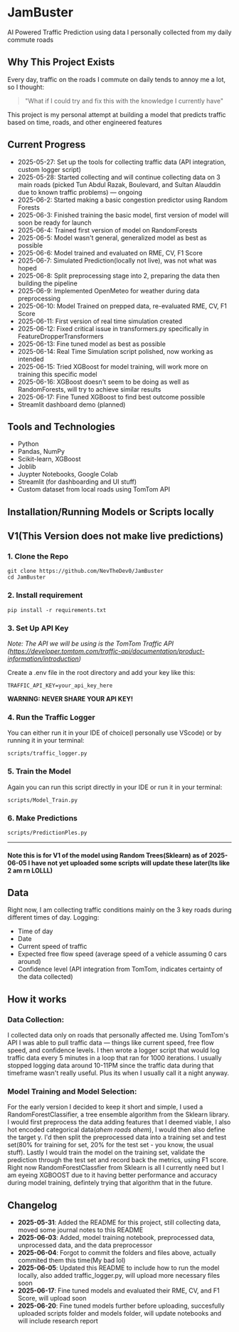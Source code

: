 # JamBuster

AI Powered Traffic Prediction using data I personally collected from my daily commute roads

## Why This Project Exists

Every day, traffic on the roads I commute on daily tends to annoy me a lot, so I thought:
> "What if I could try and fix this with the knowledge I currently have"

This project is my personal attempt at building a model that predicts traffic based on time, roads, and other engineered features

## Current Progress

- 2025-05-27: Set up the tools for collecting traffic data (API integration, custom logger script)  
- 2025-05-28: Started collecting and will continue collecting data on 3 main roads (picked Tun Abdul Razak, Boulevard, and Sultan Alauddin due to known traffic problems) — ongoing
- 2025-06-2: Started making a basic congestion predictor using Random Forests
- 2025-06-3: Finished training the basic model, first version of model will soon be ready for launch
- 2025-06-4: Trained first version of model on RandomForests
- 2025-06-5: Model wasn't general, generalized model as best as possible
- 2025-06-6: Model trained and evaluated on RME, CV, F1 Score
- 2025-06-7: Simulated Prediction(locally not live), was not what was hoped
- 2025-06-8: Split preprocessing stage into 2, preparing the data then building the pipeline
- 2025-06-9: Implemented OpenMeteo for weather during data preprocessing 
- 2025-06-10: Model Trained on prepped data, re-evaluated RME, CV, F1 Score
- 2025-06-11: First version of real time simulation created
- 2025-06-12: Fixed critical issue in transformers.py specifically in FeatureDropperTransformers
- 2025-06-13: Fine tuned model as best as possible
- 2025-06-14: Real Time Simulation script polished, now working as intended
- 2025-06-15: Tried XGBoost for model training, will work more on training this specific model
- 2025-06-16: XGBoost doesn't seem to be doing as well as RandomForests, will try to achieve similar results
- 2025-06-17: Fine Tuned XGBoost to find best outcome possible
- Streamlit dashboard demo (planned)

## Tools and Technologies

- Python
- Pandas, NumPy
- Scikit-learn, XGBoost
- Joblib
- Juypter Notebooks, Google Colab
- Streamlit (for dashboarding and UI stuff)
- Custom dataset from local roads using TomTom API

## Installation/Running Models or Scripts locally

## V1(This Version does not make live predictions)
### 1. Clone the Repo
```
git clone https://github.com/NevTheDev0/JamBuster
cd JamBuster
```
### 2. Install requirement
```
pip install -r requirements.txt
```
### 3. Set Up API Key
*Note: The API we will be using is the TomTom Traffic API (https://developer.tomtom.com/traffic-api/documentation/product-information/introduction)*

Create a .env file in the root directory and add your key like this:
```
TRAFFIC_API_KEY=your_api_key_here
```
**WARNING: NEVER SHARE YOUR API KEY!**

### 4. Run the Traffic Logger
You can either run it in your IDE of choice(I personally use VScode) or by running it in your terminal:
```
scripts/traffic_logger.py
```

### 5. Train the Model
Again you can run this script directly in your IDE or run it in your terminal:
```
scripts/Model_Train.py
```

### 6. Make Predictions
```
scripts/PredictionPles.py
```
---
#### Note this is for V1 of the model using Random Trees(Sklearn) as of 2025-06-05 I have not yet uploaded some scripts will update these later(Its like 2 am rn LOLLL)


## Data

Right now, I am collecting traffic conditions mainly on the 3 key roads during different times of day. Logging:
- Time of day
- Date
- Current speed of traffic
- Expected free flow speed (average speed of a vehicle assuming 0 cars around)
- Confidence level (API integration from TomTom, indicates certainty of the data collected)

## How it works
### Data Collection:
I collected data only on roads that personally affected me. Using TomTom's API I was able to pull traffic data — things like current speed, free flow speed, and confidence levels. I then wrote a logger script that would log traffic data every 5 minutes in a loop that ran for 1000 iterations. I usually stopped logging data around 10-11PM since the traffic data during that timeframe wasn't really useful. Plus its when I usually call it a night anyway.
### Model Training and Model Selection:
For the early version I decided to keep it short and simple, I used a RandomForestClassifier, a tree ensemble algorithm from the Sklearn library. I would first preprocess the data adding features that I deemed viable, I also hot encoded categorical data(*ahem roads ahem*), I would then also define the target y. I'd then split the preprocessed data into a training set and test set(80% for training for set, 20% for the test set - you know, the usual stuff). Lastly I would train the model on the training set, validate the prediction through the test set and record back the metrics, using F1 score. Right now RandomForestClassfier from Sklearn is all I currently need but I am eyeing XGBOOST due to it having better performance and accuracy during model training, defintely trying that algorithm that in the future.

## Changelog

- **2025-05-31**: Added the README for this project, still collecting data, moved some journal notes to this README
- **2025-06-03**: Added, model training notebook, preprocessed data, unprocessed data, and the data preprocessor
- **2025-06-04**: Forgot to commit the folders and files above, actually commited them this time(My bad lol)
- **2025-06-05**: Updated this README to include how to run the model locally, also added traffic_logger.py, will upload more necessary files soon
- **2025-06-17**: Fine tuned models and evaluated their RME, CV, and F1 Score, will upload soon
- **2025-06-20**: Fine tuned models further before uploading, succesfully uploaded scripts folder and models folder, will update notebooks and will include research report
